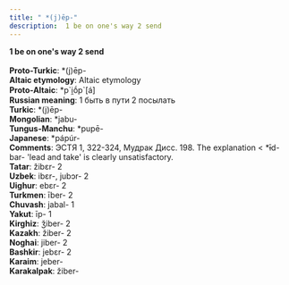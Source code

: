 ```yaml
---
title: " *(j)ēp-"
description:  1 be on one's way 2 send
---
```

<p data-pagefind-weight="0.5">
<strong> 1 be on one's way 2 send</strong><br><br>
<strong>Proto-Turkic</strong>:  *(j)ēp-<br>
<strong>Altaic etymology</strong>:  Altaic etymology<br>
<strong> Proto-Altaic</strong>:  *p`i̯ṓp`[á]<br>
<strong>Russian meaning</strong>:  1 быть в пути 2 посылать<br>
<strong>Turkic</strong>:  *(j)ēp-<br>
<strong>Mongolian</strong>:  *jabu-<br>
<strong>Tungus-Manchu</strong>:  *pupē-<br>
<strong>Japanese</strong>:  *pápúr-<br>
<strong>Comments</strong>:  ЭСТЯ 1, 322-324, Мудрак Дисс. 198. The explanation < *ɨ̄d-bar- 'lead and take' is clearly unsatisfactory.<br>
<strong>Tatar</strong>:  žibɛr- 2<br>
<strong>Uzbek</strong>:  ibɛr-, jubɔr- 2<br>
<strong>Uighur</strong>:  ebɛr- 2<br>
<strong>Turkmen</strong>:  īber- 2<br>
<strong>Chuvash</strong>:  jabal- 1<br>
<strong>Yakut</strong>:  īp- 1<br>
<strong>Kirghiz</strong>:  ǯiber- 2<br>
<strong>Kazakh</strong>:  žiber- 2<br>
<strong>Noghai</strong>:  jiber- 2<br>
<strong>Bashkir</strong>:  jebɛr- 2<br>
<strong>Karaim</strong>:  jeber-<br>
<strong>Karakalpak</strong>:  žiber-<br>

</p>
